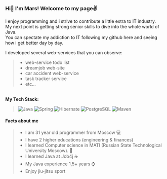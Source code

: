 ### Hi👋 I'm Mars! Welcome to my page✌️
I enjoy programming and i strive to contribute a little extra to IT industry. 
<br>My next point is getting strong senior skills to dive into the whole world of Java.  
You can spectate my addiction to IT following my github here and seeing how i get better day by day.

I developed several web-services that you can observe:
> - web-service todo list 
> - dreamjob web-site
> - car accident web-service
> - task tracker service
> - etc...

<br><b>My Tech Stack:</b>
>![Java](https://img.shields.io/badge/Java-11--17-blue)
![Spring](https://img.shields.io/badge/Spring-%3E%3D%205-green)
![Hibernate](https://img.shields.io/badge/Hibernate-%3E%3D%205-brown)
![PostgreSQL](https://img.shields.io/badge/PostgreSQL-15-yellow)
![Maven](https://img.shields.io/badge/Maven-3-red)

#### Facts about me
> - I am 31 year old programmer from Moscow 💻
> - I have 2 higher educations (engineering & finances)
> - I learned Computer science in MATI (Russian State Technological University Moscow). 🏢
> - I learned Java at Job4j ☕
> - My Java experience 1,5+ years ⌚
> - Enjoy jiu-jitsu sport 
